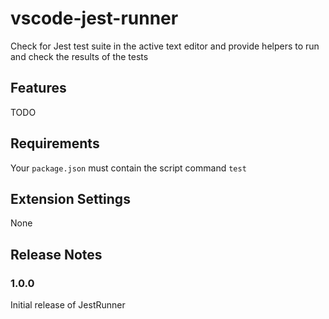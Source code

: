 # vscode-jest-runner

Check for Jest test suite in the active text editor and provide helpers to run and check the results of the tests

## Features

TODO

## Requirements

Your `package.json` must contain the script command `test`

## Extension Settings

None

## Release Notes

### 1.0.0

Initial release of JestRunner

